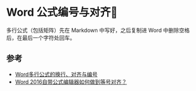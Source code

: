 # Word 公式编号与对齐🧉


多行公式（包括矩阵）先在 Markdown 中写好，之后复制进 Word 中删除空格后，在最后一个字符处回车。

## 参考

- [Word多行公式的换行、对齐与编号](https://zhuanlan.zhihu.com/p/439988361)
- [Word 2016自带公式编辑器如何做到等号对齐？](https://www.zhihu.com/question/42837433/answer/94929570)
